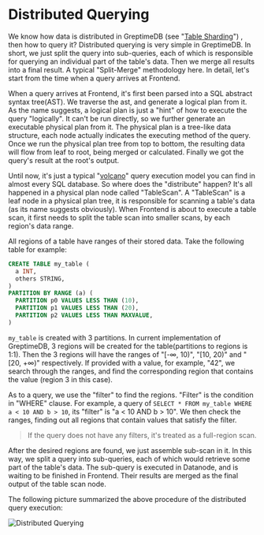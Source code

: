 # Distributed Querying

We know how data is distributed in GreptimeDB (see "[Table Sharding][1]") , then how to query it?
Distributed querying is very simple in GreptimeDB. In short, we just split the query into
sub-queries, each of which is responsible for querying an individual part of the table's data. Then
we merge all results into a final result. A typical "Split-Merge" methodology here. In detail,
let's start from the time when a query arrives at Frontend.

When a query arrives at Frontend, it's first been parsed into a SQL abstract syntax tree(AST). We
traverse the ast, and generate a logical plan from it. As the name suggests, a logical plan is just
a "hint" of how to execute the query "logically". It can't be run directly, so we further generate
an executable physical plan from it. The physical plan is a tree-like data structure, each node
actually indicates the executing method of the query. Once we run the physical plan tree from top
to bottom, the resulting data will flow from leaf to root, being merged or calculated. Finally we
got the query's result at the root's output.

Until now, it's just a typical "[volcano][2]" query execution model you can find in almost every SQL
database. So where does the "distribute" happen? It's all happened in a physical plan node called
"TableScan". A "TableScan" is a leaf node in a physical plan tree, it is responsible for scanning a
table's data (as its name suggests obviously). When Frontend is about to execute a table scan, it
first needs to split the table scan into smaller scans, by each region's data range.

[1]: <./table-sharding.md>
[2]: <https://paperhub.s3.amazonaws.com/dace52a42c07f7f8348b08dc2b186061.pdf>

All regions of a table have ranges of their stored data. Take the following table for example:

```sql
CREATE TABLE my_table (
  a INT,
  others STRING,
)
PARTITION BY RANGE (a) (
  PARTITION p0 VALUES LESS THAN (10),
  PARTITION p1 VALUES LESS THAN (20),
  PARTITION p2 VALUES LESS THAN MAXVALUE,
)
```

`my_table` is created with 3 partitions. In current implementation of GreptimeDB, 3 regions will be
created for the table(partitions to regions is 1:1). Then the 3 regions will have the ranges of
"[-∞, 10)", "[10, 20)" and "[20, +∞)" respectively. If provided with a value, for example, "42", we
search through the ranges, and find the corresponding region that contains the value (region 3 in
this case).

As to a query, we use the "filter" to find the regions. "Filter" is the condition in "WHERE"
clause. For example, a query of `SELECT * FROM my_table WHERE a < 10 AND b > 10`, its "filter" is
"a < 10 AND b > 10". We then check the ranges, finding out all regions that contain values that
satisfy the filter.

> If the query does not have any filters, it's treated as a full-region scan.

After the desired regions are found, we just assemble sub-scan in it. In this way, we split a query
into sub-queries, each of which would retrieve some part of the table's data. The sub-query is
executed in Datanode, and is waiting to be finished in Frontend. Their results are merged as the
final output of the table scan node.

The following picture summarized the above procedure of the distributed query execution:

![Distributed Querying](/distributed-querying.png)
